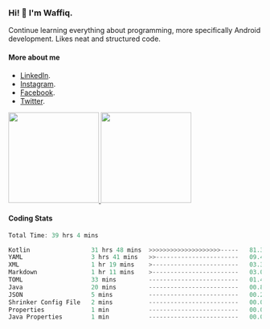 ### Hi! 👋 I'm Waffiq.

Continue learning everything about programming, more specifically Android development. Likes neat and structured code.

#### More about me 
- [LinkedIn](https://www.linkedin.com/in/waffiqaziz/).
- [Instagram](https://www.instagram.com/waffiqaziz/).
- [Facebook](https://web.facebook.com/WaffiqAziz/).
- [Twitter](https://twitter.com/AzizWaffiq).

<p align="left">
<a href="https://github.com/waffiqaziz">
  <img height="180em" src="https://github-readme-stats-eight-theta.vercel.app/api?username=waffiqaziz&show_icons=true&theme=algolia&include_all_commits=true&count_private=true"/>
  <img height="180em" src="https://github-readme-stats-eight-theta.vercel.app/api/top-langs/?username=waffiqaziz&layout=compact&langs_count=8&theme=algolia"/>
</a>
</p>

#### Coding Stats
<!--START_SECTION:waka-->

```rust
Total Time: 39 hrs 4 mins

Kotlin                 31 hrs 48 mins  >>>>>>>>>>>>>>>>>>>>-----   81.38 %
YAML                   3 hrs 41 mins   >>-----------------------   09.46 %
XML                    1 hr 19 mins    >------------------------   03.37 %
Markdown               1 hr 11 mins    >------------------------   03.03 %
TOML                   33 mins         -------------------------   01.44 %
Java                   20 mins         -------------------------   00.89 %
JSON                   5 mins          -------------------------   00.22 %
Shrinker Config File   2 mins          -------------------------   00.09 %
Properties             1 min           -------------------------   00.05 %
Java Properties        1 min           -------------------------   00.05 %
```

<!--END_SECTION:waka-->
